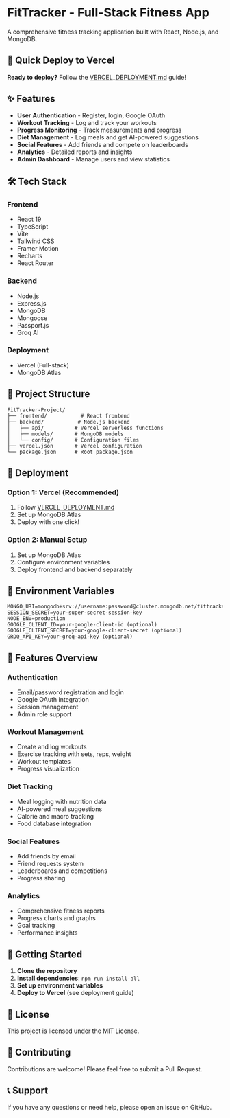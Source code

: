 # FitTracker - Full-Stack Fitness App

A comprehensive fitness tracking application built with React, Node.js, and MongoDB.

## 🚀 Quick Deploy to Vercel

**Ready to deploy?** Follow the [VERCEL_DEPLOYMENT.md](./VERCEL_DEPLOYMENT.md) guide!

## ✨ Features

- **User Authentication** - Register, login, Google OAuth
- **Workout Tracking** - Log and track your workouts
- **Progress Monitoring** - Track measurements and progress
- **Diet Management** - Log meals and get AI-powered suggestions
- **Social Features** - Add friends and compete on leaderboards
- **Analytics** - Detailed reports and insights
- **Admin Dashboard** - Manage users and view statistics

## 🛠️ Tech Stack

### Frontend
- React 19
- TypeScript
- Vite
- Tailwind CSS
- Framer Motion
- Recharts
- React Router

### Backend
- Node.js
- Express.js
- MongoDB
- Mongoose
- Passport.js
- Groq AI

### Deployment
- Vercel (Full-stack)
- MongoDB Atlas

## 📁 Project Structure

```
FitTracker-Project/
├── frontend/           # React frontend
├── backend/           # Node.js backend
│   ├── api/          # Vercel serverless functions
│   ├── models/       # MongoDB models
│   └── config/       # Configuration files
├── vercel.json       # Vercel configuration
└── package.json      # Root package.json
```

## 🚀 Deployment

### Option 1: Vercel (Recommended)
1. Follow [VERCEL_DEPLOYMENT.md](./VERCEL_DEPLOYMENT.md)
2. Set up MongoDB Atlas
3. Deploy with one click!

### Option 2: Manual Setup
1. Set up MongoDB Atlas
2. Configure environment variables
3. Deploy frontend and backend separately

## 🔧 Environment Variables

```env
MONGO_URI=mongodb+srv://username:password@cluster.mongodb.net/fittracker
SESSION_SECRET=your-super-secret-session-key
NODE_ENV=production
GOOGLE_CLIENT_ID=your-google-client-id (optional)
GOOGLE_CLIENT_SECRET=your-google-client-secret (optional)
GROQ_API_KEY=your-groq-api-key (optional)
```

## 📱 Features Overview

### Authentication
- Email/password registration and login
- Google OAuth integration
- Session management
- Admin role support

### Workout Management
- Create and log workouts
- Exercise tracking with sets, reps, weight
- Workout templates
- Progress visualization

### Diet Tracking
- Meal logging with nutrition data
- AI-powered meal suggestions
- Calorie and macro tracking
- Food database integration

### Social Features
- Add friends by email
- Friend requests system
- Leaderboards and competitions
- Progress sharing

### Analytics
- Comprehensive fitness reports
- Progress charts and graphs
- Goal tracking
- Performance insights

## 🎯 Getting Started

1. **Clone the repository**
2. **Install dependencies**: `npm run install-all`
3. **Set up environment variables**
4. **Deploy to Vercel** (see deployment guide)

## 📄 License

This project is licensed under the MIT License.

## 🤝 Contributing

Contributions are welcome! Please feel free to submit a Pull Request.

## 📞 Support

If you have any questions or need help, please open an issue on GitHub.